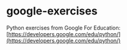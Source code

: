 # google-exercises
Python exercises from Google For Education: [https://developers.google.com/edu/python/](https://developers.google.com/edu/python/)
